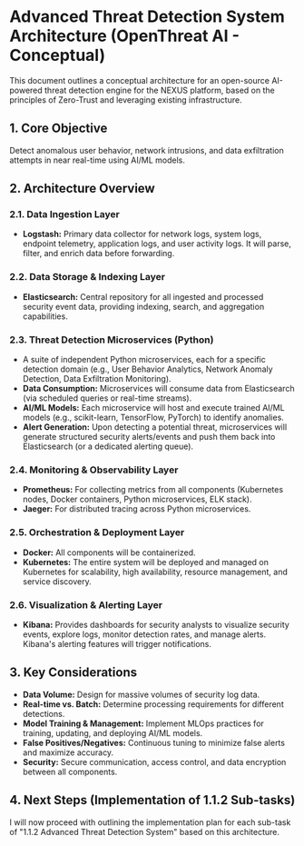 # Advanced Threat Detection System Architecture (OpenThreat AI - Conceptual)

This document outlines a conceptual architecture for an open-source AI-powered threat detection engine for the NEXUS platform, based on the principles of Zero-Trust and leveraging existing infrastructure.

## 1. Core Objective

Detect anomalous user behavior, network intrusions, and data exfiltration attempts in near real-time using AI/ML models.

## 2. Architecture Overview

### 2.1. Data Ingestion Layer

- **Logstash:** Primary data collector for network logs, system logs, endpoint telemetry, application logs, and user activity logs. It will parse, filter, and enrich data before forwarding.

### 2.2. Data Storage & Indexing Layer

- **Elasticsearch:** Central repository for all ingested and processed security event data, providing indexing, search, and aggregation capabilities.

### 2.3. Threat Detection Microservices (Python)

- A suite of independent Python microservices, each for a specific detection domain (e.g., User Behavior Analytics, Network Anomaly Detection, Data Exfiltration Monitoring).
- **Data Consumption:** Microservices will consume data from Elasticsearch (via scheduled queries or real-time streams).
- **AI/ML Models:** Each microservice will host and execute trained AI/ML models (e.g., scikit-learn, TensorFlow, PyTorch) to identify anomalies.
- **Alert Generation:** Upon detecting a potential threat, microservices will generate structured security alerts/events and push them back into Elasticsearch (or a dedicated alerting queue).

### 2.4. Monitoring & Observability Layer

- **Prometheus:** For collecting metrics from all components (Kubernetes nodes, Docker containers, Python microservices, ELK stack).
- **Jaeger:** For distributed tracing across Python microservices.

### 2.5. Orchestration & Deployment Layer

- **Docker:** All components will be containerized.
- **Kubernetes:** The entire system will be deployed and managed on Kubernetes for scalability, high availability, resource management, and service discovery.

### 2.6. Visualization & Alerting Layer

- **Kibana:** Provides dashboards for security analysts to visualize security events, explore logs, monitor detection rates, and manage alerts. Kibana's alerting features will trigger notifications.

## 3. Key Considerations

- **Data Volume:** Design for massive volumes of security log data.
- **Real-time vs. Batch:** Determine processing requirements for different detections.
- **Model Training & Management:** Implement MLOps practices for training, updating, and deploying AI/ML models.
- **False Positives/Negatives:** Continuous tuning to minimize false alerts and maximize accuracy.
- **Security:** Secure communication, access control, and data encryption between all components.

## 4. Next Steps (Implementation of 1.1.2 Sub-tasks)

I will now proceed with outlining the implementation plan for each sub-task of "1.1.2 Advanced Threat Detection System" based on this architecture.
